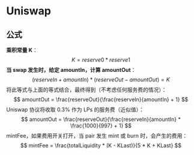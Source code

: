 # Uniswap

## 公式

**乘积常量 K**：
$$
K = reserve0 * reserve1
$$
**当 swap 发生时，给定 amountIn，计算 amountOut**：
$$
(reserveIn + amountIn) * (reserveOut - amountOut) = K
$$
将此等式与上面的等式结合，最终得到（不考虑任何服务费的情况）：
$$
amountOut = \frac{reserveOut}{\frac{reserveIn}{amountIn} + 1}
$$
Uniswap 协议将收取 0.3% 作为 LPs 的服务费（近似值）：
$$
amountOut = \frac{reserveOut}{\frac{reserveIn}{amountIn} * \frac{1000}{997} + 1}
$$
mintFee，如果费用开关打开，当 pair 发生 mint 或 burn 时，会产生的费用：
$$
mintFee = \frac{totalLiquidity * (K - KLast)}{5 * K + KLast}
$$